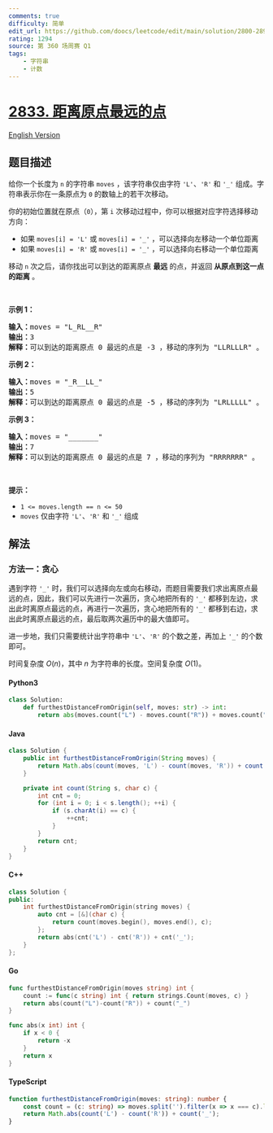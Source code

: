 ```yaml
---
comments: true
difficulty: 简单
edit_url: https://github.com/doocs/leetcode/edit/main/solution/2800-2899/2833.Furthest%20Point%20From%20Origin/README.md
rating: 1294
source: 第 360 场周赛 Q1
tags:
    - 字符串
    - 计数
---
```


<!-- problem:start -->

# [2833. 距离原点最远的点](https://leetcode.cn/problems/furthest-point-from-origin)

[English Version](/solution/2800-2899/2833.Furthest%20Point%20From%20Origin/README_EN.md)

## 题目描述

<!-- description:start -->

<p>给你一个长度为 <code>n</code> 的字符串 <code>moves</code> ，该字符串仅由字符 <code>'L'</code>、<code>'R'</code> 和 <code>'_'</code> 组成。字符串表示你在一条原点为 <code>0</code> 的数轴上的若干次移动。</p>

<p>你的初始位置就在原点（<code>0</code>），第 <code>i</code> 次移动过程中，你可以根据对应字符选择移动方向：</p>

<ul>
	<li>如果 <code>moves[i] = 'L'</code> 或 <code>moves[i] = '_'</code> ，可以选择向左移动一个单位距离</li>
	<li>如果 <code>moves[i] = 'R'</code> 或 <code>moves[i] = '_'</code> ，可以选择向右移动一个单位距离</li>
</ul>

<p>移动 <code>n</code> 次之后，请你找出可以到达的距离原点 <strong>最远</strong> 的点，并返回 <strong>从原点到这一点的距离</strong> 。</p>

<p>&nbsp;</p>

<p><strong>示例 1：</strong></p>

<pre>
<strong>输入：</strong>moves = "L_RL__R"
<strong>输出：</strong>3
<strong>解释：</strong>可以到达的距离原点 0 最远的点是 -3 ，移动的序列为 "LLRLLLR" 。
</pre>

<p><strong>示例 2：</strong></p>

<pre>
<strong>输入：</strong>moves = "_R__LL_"
<strong>输出：</strong>5
<strong>解释：</strong>可以到达的距离原点 0 最远的点是 -5 ，移动的序列为 "LRLLLLL" 。
</pre>

<p><strong>示例 3：</strong></p>

<pre>
<strong>输入：</strong>moves = "_______"
<strong>输出：</strong>7
<strong>解释：</strong>可以到达的距离原点 0 最远的点是 7 ，移动的序列为 "RRRRRRR" 。
</pre>

<p>&nbsp;</p>

<p><strong>提示：</strong></p>

<ul>
	<li><code>1 &lt;= moves.length == n &lt;= 50</code></li>
	<li><code>moves</code> 仅由字符 <code>'L'</code>、<code>'R'</code> 和 <code>'_'</code> 组成</li>
</ul>

<!-- description:end -->

## 解法

<!-- solution:start -->

### 方法一：贪心

遇到字符 `'_'` 时，我们可以选择向左或向右移动，而题目需要我们求出离原点最远的点，因此，我们可以先进行一次遍历，贪心地把所有的 `'_'` 都移到左边，求出此时离原点最远的点，再进行一次遍历，贪心地把所有的 `'_'` 都移到右边，求出此时离原点最远的点，最后取两次遍历中的最大值即可。

进一步地，我们只需要统计出字符串中 `'L'`、`'R'` 的个数之差，再加上 `'_'` 的个数即可。

时间复杂度 $O(n)$，其中 $n$ 为字符串的长度。空间复杂度 $O(1)$。

<!-- tabs:start -->

#### Python3

```python
class Solution:
    def furthestDistanceFromOrigin(self, moves: str) -> int:
        return abs(moves.count("L") - moves.count("R")) + moves.count("_")
```

#### Java

```java
class Solution {
    public int furthestDistanceFromOrigin(String moves) {
        return Math.abs(count(moves, 'L') - count(moves, 'R')) + count(moves, '_');
    }

    private int count(String s, char c) {
        int cnt = 0;
        for (int i = 0; i < s.length(); ++i) {
            if (s.charAt(i) == c) {
                ++cnt;
            }
        }
        return cnt;
    }
}
```

#### C++

```cpp
class Solution {
public:
    int furthestDistanceFromOrigin(string moves) {
        auto cnt = [&](char c) {
            return count(moves.begin(), moves.end(), c);
        };
        return abs(cnt('L') - cnt('R')) + cnt('_');
    }
};
```

#### Go

```go
func furthestDistanceFromOrigin(moves string) int {
	count := func(c string) int { return strings.Count(moves, c) }
	return abs(count("L")-count("R")) + count("_")
}

func abs(x int) int {
	if x < 0 {
		return -x
	}
	return x
}
```

#### TypeScript

```ts
function furthestDistanceFromOrigin(moves: string): number {
    const count = (c: string) => moves.split('').filter(x => x === c).length;
    return Math.abs(count('L') - count('R')) + count('_');
}
```

<!-- tabs:end -->

<!-- solution:end -->

<!-- problem:end -->
